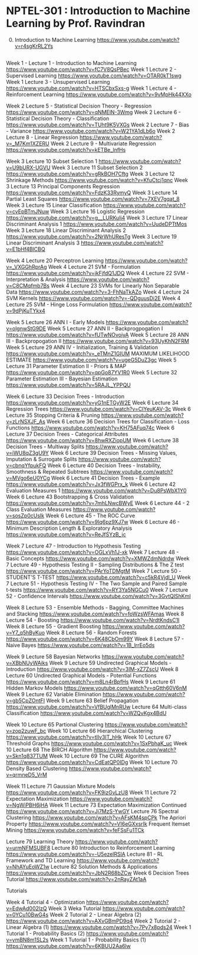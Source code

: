 # NPTEL-301 : Introduction to Machine Learning by Prof. Ravindran
0. Introduction to Machine Learning
https://www.youtube.com/watch?v=r4sgKrRL2Ys


## 

Week 1 - Lecture 1 - Introduction to Machine Learning
https://www.youtube.com/watch?v=fC7V8QsPBec
Week 1 Lecture 2 - Supervised Learning
https://www.youtube.com/watch?v=OTAR0kT1swg
Week 1 Lecture 3 - Unsupervised Learning
https://www.youtube.com/watch?v=HTSCbxSxs-g
Week 1 Lecture 4 - Reinforcement Learning
https://www.youtube.com/watch?v=9vMpHk44XXo



Week 2 Lecture 5 - Statistical Decision Theory - Regression
https://www.youtube.com/watch?v=qNMElN-3Wmg
Week 2 Lecture 6 - Statistical Decision Theory - Classification
https://www.youtube.com/watch?v=TUht9K5VXGs
Week 2 Lecture 7 - Bias - Variance
https://www.youtube.com/watch?v=W21YA1dLb6o
Week 2 Lecture 8 - Linear Regression
https://www.youtube.com/watch?v=_M7Km1XZERU
Week 2 Lecture 9 - Multivariate Regression
https://www.youtube.com/watch?v=kETBe_lnfHs


Week 3 Lecture 10 Subset Selection 1
https://www.youtube.com/watch?v=U9bURX-UGVU
Week 3 Lecture 11 Subset Selection 2
https://www.youtube.com/watch?v=gRkBOH7Cftg
Week 3 Lecture 12 Shrinkage Methods
https://www.youtube.com/watch?v=KfuCtcj1qnc
Week 3 Lecture 13 Principal Components Regression
https://www.youtube.com/watch?v=FdzK33RymyQ
Week 3 Lecture 14 Partial Least Squares
https://www.youtube.com/watch?v=7XEV7gqat_8
Week 3 Lecture 15 Linear Classification
https://www.youtube.com/watch?v=cvEpBTmJNuw
Week 3 Lecture 16 Logistic Regression
https://www.youtube.com/watch?v=g__LURKuIj4
Week 3 Lecture 17 Linear Discriminant Analysis 1
https://www.youtube.com/watch?v=UudeDPTtMos
Week 3 Lecture 18 Linear Discriminant Analysis 2
https://www.youtube.com/watch?v=2NrWhUResTg
Week 3 Lecture 19 Linear Discriminant Analysis 3
https://www.youtube.com/watch?v=E1bHf4BlCBQ


Week 4 Lecture 20 Perceptron Learning
https://www.youtube.com/watch?v=_VXGGhRprAg
Week 4 Lecture 21 SVM - Formulation
https://www.youtube.com/watch?v=jkFjfdQ1JDQ
Week 4 Lecture 22 SVM - Interpretation & Analysis
https://www.youtube.com/watch?v=C8CMqfmb7Bs
Week 4 Lecture 23 SVMs for Linearly Non Separable Data
https://www.youtube.com/watch?v=3-FhNaTkAZo
Week 4 Lecture 24 SVM Kernels
https://www.youtube.com/watch?v=-QDguusDi2E
Week 4 Lecture 25 SVM - Hinge Loss Formulation
https://www.youtube.com/watch?v=9dPjKuTYkx4


Week 5 Lecture 26 ANN I - Early Models
https://www.youtube.com/watch?v=olgnwStG9DE
Week 5 Lecture 27 ANN II - Backprogpogation I
https://www.youtube.com/watch?v=fUTwNOvoiyA
Week 5 Lecture 28 ANN III - Backpropogation II
https://www.youtube.com/watch?v=93UyKhN2FRM
Week 5 Lecture 29 ANN IV - Initialization, Training & Validation
https://www.youtube.com/watch?v=_eTMnZ1GIUM
MAXIMUM LIKELIHOOD ESTIMATE
https://www.youtube.com/watch?v=ugeG5DuZ3gc
Week 5 Lecture 31 Parameter Estimation II - Priors & MAP
https://www.youtube.com/watch?v=qpGo87YV1R0
Week 5 Lecture 32 Parameter Estimation III - Bayesian Estimation
https://www.youtube.com/watch?v=5RAJL_YPPQU


Week 6 Lecture 33 Decision Trees - Introduction
https://www.youtube.com/watch?v=yG1nETGyW2E
Week 6 Lecture 34 Regression Trees
https://www.youtube.com/watch?v=CIYeuKAV-3c
Week 6 Lecture 35 Stopping Criteria & Pruning
https://www.youtube.com/watch?v=zLrNSXJF_As
Week 6 Lecture 36 Decision Trees for Classification - Loss Functions
https://www.youtube.com/watch?v=KH75AFuq74c
Week 6 Lecture 37 Decision Trees - Categorical Attributes
https://www.youtube.com/watch?v=8hwRXZiopUM
Week 6 Lecture 38 Decision Trees - Multiway Splits
https://www.youtube.com/watch?v=iWU8qZ3gU9Y
Week 6 Lecture 39 Decision Trees - Missing Values, Imputation & Surrogate Splits
https://www.youtube.com/watch?v=cbnqYfpukFQ
Week 6 Lecture 40 Decision Trees - Instability, Smoothness & Repeated Subtrees
https://www.youtube.com/watch?v=MVgo6eU0YCg
Week 6 Lecture 41 Decision Trees - Example
https://www.youtube.com/watch?v=Jx3fWGPrx_k
Week 6 Lecture 42 Evaluation Measures 1
https://www.youtube.com/watch?v=Du8PsWbX1Y0
Week 6 Lecture 43 Bootstrapping & Cross Validation
https://www.youtube.com/watch?v=7mhLNwcBWyE
Week 6 Lecture 44 - 2 Class Evaluation Measures
https://www.youtube.com/watch?v=sosZp0cUsIk
Week 6 Lecture 45 - The ROC Curve
https://www.youtube.com/watch?v=9Iq6pz9XJ7w
Week 6 Lecture 46 - Minimum Description Length & Exploratory Analysis
https://www.youtube.com/watch?v=ReJfSYzB_jc


Week 7 Lecture 47 - Introduction to Hypothesis Testing
https://www.youtube.com/watch?v=OGLxVh1J-xk
Week 7 Lecture 48 - Basic Concepts
https://www.youtube.com/watch?v=XMWZdmNdrdw
Week 7 Lecture 49 - Hypothesis Testing II - Sampling Distributions & The Z test
https://www.youtube.com/watch?v=PArYoTDMgtM
Week 7 Lecture 50 -STUDENT'S T-TEST
https://www.youtube.com/watch?v=c5kR4Vjdl_U
Week 7 Lecture 51 - Hypothesis Testing IV - The Two Sample and Paired Sample t-tests
https://www.youtube.com/watch?v=RY3Ya5NGCu0
Week 7 Lecture 52 - Confidence Intervals
https://www.youtube.com/watch?v=3GvtQlShKmI


Week 8 Lecture 53 - Ensemble Methods - Bagging, Committee Machines and Stacking
https://www.youtube.com/watch?v=foWzsWFAmas
Week 8 Lecture 54 - Boosting
https://www.youtube.com/watch?v=NrdtKndsC1I
Week 8 Lecture 55 - Gradient Boosting
https://www.youtube.com/watch?v=Y7_q5hByKuo
Week 8 Lecture 56 - Random Forests
https://www.youtube.com/watch?v=6K48CbOm99Y
Week 8 Lecture 57 - Naive Bayes
https://www.youtube.com/watch?v=1B_lrrEo5ds


Week 9 Lecture 58 Bayesian Networks
https://www.youtube.com/watch?v=XBbNUyWAiks
Week 9 Lecture 59 Undirected Graphical Models - Introduction
https://www.youtube.com/watch?v=3IM-xZ7ZscU
Week 8 Lecture 60 Undirected Graphical Models - Potential Functions
https://www.youtube.com/watch?v=m8Ln4rBpfHs
Week 9 Lecture 61 Hidden Markov Models
https://www.youtube.com/watch?v=qGtth60V6nM
Week 9 Lecture 62 Variable Elimination
https://www.youtube.com/watch?v=gb5CpZOntFI
Week 9 Lecture 63 Belief Propagation
https://www.youtube.com/watch?v=VfBUglMnRUw
Lecture 64 Multi-class Classification
https://www.youtube.com/watch?v=WZQvKgx4BdU


Week 10 Lecture 65 Partional Clustering
https://www.youtube.com/watch?v=zop2zuwF_bc
Week 10 Lecture 66 Hierarchical Clustering
https://www.youtube.com/watch?v=tlIv3IT_hHk
Week 10 Lecture 67 Threshold Graphs
https://www.youtube.com/watch?v=1SxPbhaK_uc
Week 10 Lecture 68 The BIRCH Algorithm
https://www.youtube.com/watch?v=Skn1q837TUM
Week 10 Lecture 69 The CURE Algorithm
https://www.youtube.com/watch?v=CdEatQP0IDg
Week 10 Lecture 70 Density Based Clustering
https://www.youtube.com/watch?v=qrmneD5_VrM


Week 11 Lecture 71 Gaussian Mixture Models
https://www.youtube.com/watch?v=FK9izGvLzU8
Week 11 Lecture 72 Expectation Maximization
https://www.youtube.com/watch?v=NgWiPBH6jHA
Week 11 Lecture 73 Expectation Maximization Continued
https://www.youtube.com/watch?v=Jj7MzS-YwGY
Lecture 76 Spectral Clustering
https://www.youtube.com/watch?v=AFsKM4spCPk
The Apriori Property
https://www.youtube.com/watch?v=VI6eGXxsrIk
Frequent Itemset Mining
https://www.youtube.com/watch?v=feFSsFu1TCk


Lecture 79 Learning Theory
https://www.youtube.com/watch?v=urmNFMSUBF8
Lecture 80 Introduction to Reinforcement Learning
https://www.youtube.com/watch?v=-U5ezelRSlA
Lecture 81 - RL Framework and TD Learning
https://www.youtube.com/watch?v=NhAYuEoWZ1w
Lecture 82 Solution Methods & Applications
https://www.youtube.com/watch?v=JbN2R68bZCw
Week 6 Decision Trees Tutorial
https://www.youtube.com/watch?v=2nRayZAt1aA

Tutorials 

Week 4 Tutorial 4 - Optimization
https://www.youtube.com/watch?v=EdwAd002lzQ
Week 3 Weka Tutorial
https://www.youtube.com/watch?v=0YCu10BwG4s
Week 2 Tutorial 2 - Linear Algebra (2)
https://www.youtube.com/watch?v=AXvGBmPD9q4
Week 2 Tutorial 2 - Linear Algebra (1)
https://www.youtube.com/watch?v=7Py7x8pds24
Week 1 Tutorial 1 - Probability Basics (2)
https://www.youtube.com/watch?v=ymBN8m1SL2s
Week 1 Tutorial 1 - Probability Basics (1)
https://www.youtube.com/watch?v=6KBUU2Aa6lw